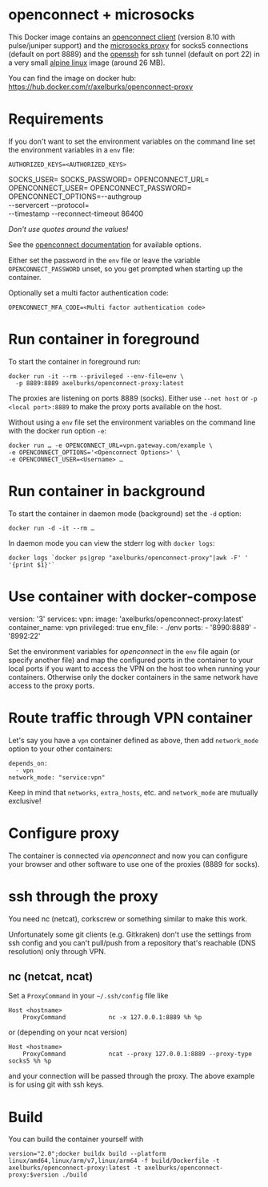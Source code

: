 # openconnect + microsocks

This Docker image contains an [openconnect client](http://www.infradead.org/openconnect/) (version 8.10 with pulse/juniper support) and the [microsocks proxy](https://github.com/rofl0r/microsocks) for socks5 connections (default on port 8889) and the [openssh](https://www.openssh.com/) for ssh tunnel (default on port 22) in a very small [alpine linux](https://www.alpinelinux.org/) image (around 26 MB).

You can find the image on docker hub:
https://hub.docker.com/r/axelburks/openconnect-proxy

# Requirements

If you don't want to set the environment variables on the command line
set the environment variables in a `env` file:

	AUTHORIZED_KEYS=<AUTHORIZED_KEYS>
  SOCKS_USER=<Username>
  SOCKS_PASSWORD=<Password>
  OPENCONNECT_URL=<Gateway URL>
	OPENCONNECT_USER=<Username>
	OPENCONNECT_PASSWORD=<Password>
	OPENCONNECT_OPTIONS=--authgroup <VPN Group> \
		--servercert <VPN Server Certificate> --protocol=<Protocol> \
		--timestamp --reconnect-timeout 86400

_Don't use quotes around the values!_

See the [openconnect documentation](https://www.infradead.org/openconnect/manual.html) for available options. 

Either set the password in the `env` file or leave the variable `OPENCONNECT_PASSWORD` unset, so you get prompted when starting up the container.

Optionally set a multi factor authentication code:

	OPENCONNECT_MFA_CODE=<Multi factor authentication code>

# Run container in foreground

To start the container in foreground run:

	docker run -it --rm --privileged --env-file=env \
	  -p 8889:8889 axelburks/openconnect-proxy:latest

The proxies are listening on ports 8889 (socks). Either use `--net host` or `-p <local port>:8889` to make the proxy ports available on the host.

Without using a `env` file set the environment variables on the command line with the docker run option `-e`:

	docker run … -e OPENCONNECT_URL=vpn.gateway.com/example \
	-e OPENCONNECT_OPTIONS='<Openconnect Options>' \
	-e OPENCONNECT_USER=<Username> …

# Run container in background

To start the container in daemon mode (background) set the `-d` option:

	docker run -d -it --rm …

In daemon mode you can view the stderr log with `docker logs`:

	docker logs `docker ps|grep "axelburks/openconnect-proxy"|awk -F' ' '{print $1}'`

# Use container with docker-compose

version: '3'
services:
  vpn:
    image: 'axelburks/openconnect-proxy:latest'
    container_name: vpn
    privileged: true
    env_file:
      - ./env
    ports:
      - '8990:8889'
      - '8992:22'



Set the environment variables for _openconnect_ in the `env` file again (or specify another file) and 
map the configured ports in the container to your local ports if you want to access the VPN 
on the host too when running your containers. Otherwise only the docker containers in the same
network have access to the proxy ports.

# Route traffic through VPN container

Let's say you have a `vpn` container defined as above, then add `network_mode` option to your other containers:

	depends_on:
	  - vpn
	network_mode: "service:vpn"

Keep in mind that `networks`, `extra_hosts`, etc. and `network_mode` are mutually exclusive!

# Configure proxy

The container is connected via _openconnect_ and now you can configure your browser
and other software to use one of the proxies (8889 for socks).

# ssh through the proxy

You need nc (netcat), corkscrew or something similar to make this work.

Unfortunately some git clients (e.g. Gitkraken) don't use the settings from ssh config
and you can't pull/push from a repository that's reachable (DNS resolution) only through VPN.

## nc (netcat, ncat)

Set a `ProxyCommand` in your `~/.ssh/config` file like

	Host <hostname>
		ProxyCommand            nc -x 127.0.0.1:8889 %h %p

or (depending on your ncat version)

	Host <hostname>
		ProxyCommand            ncat --proxy 127.0.0.1:8889 --proxy-type socks5 %h %p

and your connection will be passed through the proxy.
The above example is for using git with ssh keys.

# Build

You can build the container yourself with

	version="2.0";docker buildx build --platform linux/amd64,linux/arm/v7,linux/arm64 -f build/Dockerfile -t axelburks/openconnect-proxy:latest -t axelburks/openconnect-proxy:$version ./build
